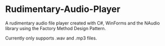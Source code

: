 # Rudimentary-Audio-Player
 A rudimentary audio file player created with C#, WinForms and the NAudio library using the Factory Method Design Pattern.

Currently only supports .wav and .mp3 files.
